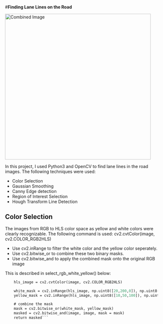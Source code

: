 #**Finding Lane Lines on the Road** 

<img src="examples/laneLines_thirdPass.jpg" width="480" alt="Combined Image" />

In this project, I used Python3 and OpenCV to find lane lines in the road images. The following techniques were used:

* Color Selection
* Gaussian Smoothing
* Canny Edge detection
* Region of Interest Selection
* Hough Transform Line Detection

## Color Selection
The images from RGB to HLS color space as yellow and white colors were clearly recognizable. The following command is used:
cv2.cvtColor(image, cv2.COLOR_RGB2HLS)
* Use cv2.inRange to filter the white color and the yellow color seperately.
* Use cv2.bitwise_or to combine these two binary masks.
* Use cv2.bitwise_and to apply the combined mask onto the original RGB image

This is described in select_rgb_white_yellow() below:

```def select_rgb_white_yellow(image): 
    hls_image = cv2.cvtColor(image, cv2.COLOR_RGB2HLS)

    white_mask = cv2.inRange(hls_image, np.uint8([20,200,0]), np.uint8([255,255,255])) 
    yellow_mask = cv2.inRange(hls_image, np.uint8([10,50,100]), np.uint8([100,255,255]))

    # combine the mask
    mask = cv2.bitwise_or(white_mask, yellow_mask)
    masked = cv2.bitwise_and(image, image, mask = mask)
    return masked```
     
